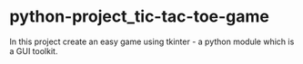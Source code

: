 # python-project_tic-tac-toe-game
In this project create an easy game using tkinter - a python module which is a GUI toolkit.
